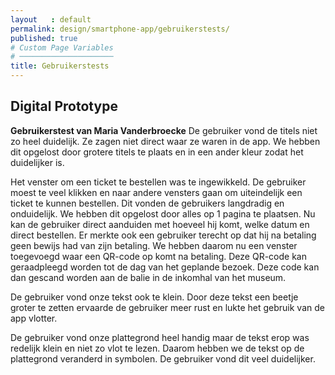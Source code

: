 ```yaml
---
layout   : default
permalink: design/smartphone-app/gebruikerstests/
published: true
# Custom Page Variables
# ─────────────────────
title: Gebruikerstests
---
```


Digital Prototype
-----------------
**Gebruikerstest van Maria Vanderbroecke**
De gebruiker vond de titels niet zo heel duidelijk. Ze zagen niet direct waar ze waren in de app. We hebben dit opgelost door grotere titels te plaats en in een ander kleur zodat het duidelijker is.

Het venster om een ticket te bestellen was te ingewikkeld. De gebruiker moest te veel klikken en naar andere vensters gaan om uiteindelijk een ticket te kunnen bestellen. Dit vonden de gebruikers langdradig en onduidelijk. We hebben dit opgelost door alles op 1 pagina te plaatsen. Nu kan de gebruiker direct aanduiden met hoeveel hij komt, welke datum en direct bestellen. Er merkte ook een gebruiker terecht op dat hij na betaling geen bewijs had van zijn betaling. We hebben daarom nu een venster toegevoegd waar een QR-code op komt na betaling. Deze QR-code kan geraadpleegd worden tot de dag van het geplande bezoek. Deze code kan dan gescand worden aan de balie in de inkomhal van het museum.

De gebruiker vond onze tekst ook te klein. Door deze tekst een beetje groter te zetten ervaarde de gebruiker meer rust en lukte het gebruik van de app vlotter.

De gebruiker vond onze plattegrond heel handig maar de tekst erop was redelijk klein en niet zo vlot te lezen. Daarom hebben we de tekst op de plattegrond veranderd in symbolen. De gebruiker vond dit veel duidelijker. 
